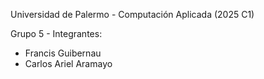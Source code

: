 Universidad de Palermo - Computación Aplicada (2025 C1)

Grupo 5 - Integrantes:
- Francis Guibernau
- Carlos Ariel Aramayo
